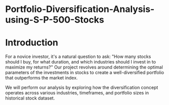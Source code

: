 # Portfolio-Diversification-Analysis-using-S-P-500-Stocks

# Introduction
For a novice investor, it's a natural question to ask: "How many stocks should I buy, for what duration, and which industries should I invest in to maximize my returns?" Our project revolves around determining the optimal parameters of the  investments in stocks to create a well-diversified portfolio that outperforms the market index. 

We will perform our analysis by exploring how the diversification concept operates across various industries, timeframes, and portfolio sizes in historical stock dataset. 










